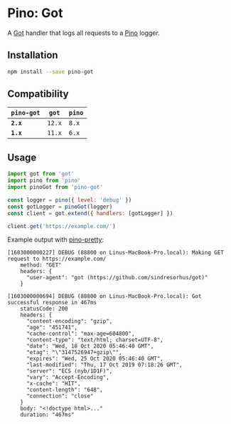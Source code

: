 # Pino: Got

A [Got](https://github.com/sindresorhus/got) handler that logs all requests to a [Pino](https://github.com/pinojs/pino) logger.

## Installation

```sh
npm install --save pino-got
```

## Compatibility

`pino-got` | `got`  | `pino`
---------- | ------ | ------
**`2.x`**  | `12.x` | `8.x`
**`1.x`**  | `11.x` | `6.x`

## Usage

```js
import got from 'got'
import pino from 'pino'
import pinoGot from 'pino-got'

const logger = pino({ level: 'debug' })
const gotLogger = pinoGot(logger)
const client = got.extend({ handlers: [gotLogger] })

client.get('https://example.com/')
```

Example output with [pino-pretty](https://github.com/pinojs/pino-pretty):

```text
[1603000000227] DEBUG (88800 on Linus-MacBook-Pro.local): Making GET request to https://example.com/
    method: "GET"
    headers: {
      "user-agent": "got (https://github.com/sindresorhus/got)"
    }

[1603000000694] DEBUG (88800 on Linus-MacBook-Pro.local): Got successful response in 467ms
    statusCode: 200
    headers: {
      "content-encoding": "gzip",
      "age": "451741",
      "cache-control": "max-age=604800",
      "content-type": "text/html; charset=UTF-8",
      "date": "Wed, 18 Oct 2020 05:46:40 GMT",
      "etag": "\"3147526947+gzip\"",
      "expires": "Wed, 25 Oct 2020 05:46:40 GMT",
      "last-modified": "Thu, 17 Oct 2019 07:18:26 GMT",
      "server": "ECS (nyb/1D1F)",
      "vary": "Accept-Encoding",
      "x-cache": "HIT",
      "content-length": "648",
      "connection": "close"
    }
    body: "<!doctype html>..."
    duration: "467ms"
```
